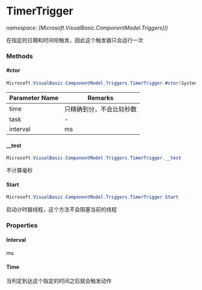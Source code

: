 ﻿# TimerTrigger
_namespace: [Microsoft.VisualBasic.ComponentModel.Triggers](<a href="#" onClick="load('/docs/Microsoft.VisualBasic.ComponentModel.Triggers/index.md')"></a>)_

在指定的日期和时间呗触发，因此这个触发器只会运行一次



### Methods

#### #ctor
```csharp
Microsoft.VisualBasic.ComponentModel.Triggers.TimerTrigger.#ctor(System.DateTime,System.Action,System.Int32)
```


|Parameter Name|Remarks|
|--------------|-------|
|time|只精确到分，不会比较秒数|
|task|-|
|interval|ms|


#### __test
```csharp
Microsoft.VisualBasic.ComponentModel.Triggers.TimerTrigger.__test
```
不计算毫秒

#### Start
```csharp
Microsoft.VisualBasic.ComponentModel.Triggers.TimerTrigger.Start
```
启动计时器线程，这个方法不会阻塞当前的线程


### Properties

#### Interval
ms
#### Time
当判定到达这个指定的时间之后就会触发动作
